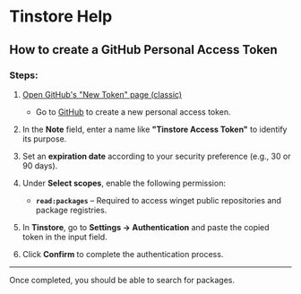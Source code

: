 # Tinstore Help

## How to create a GitHub Personal Access Token

### Steps:

1. [Open GitHub's "New Token" page (classic)](https://github.com/settings/tokens/new)  
   - Go to [GitHub](https://github.com/settings/tokens/new) to create a new personal access token.

2. In the **Note** field, enter a name like **"Tinstore Access Token"** to identify its purpose.

3. Set an **expiration date** according to your security preference (e.g., 30 or 90 days).

4. Under **Select scopes**, enable the following permission:
   - **`read:packages`** – Required to access winget public repositories and package registries.

5. In **Tinstore**, go to **Settings → Authentication** and paste the copied token in the input field.

6. Click **Confirm** to complete the authentication process.

---

Once completed, you should be able to search for packages.
